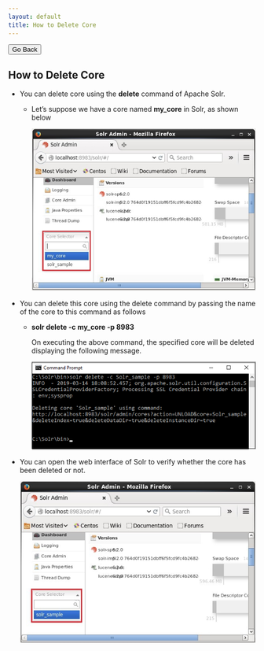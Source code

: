 ```yaml
---
layout: default
title: How to Delete Core
---
```

<div class="backtoprevpage">
  <button id="backButton">Go Back</button>
</div>
<div class="page-title">
  <h2>How to Delete Core</h2>
</div>
<div class="sub-section">
  <ul class="info-badges">
    <li>
      <div class="subinfo-title">
        <p>You can delete core using the <strong>delete</strong> command of Apache Solr.</p>
      </div>
      <div class="subinfo-content">
        <ul class="subinfo-badges">
          <li>
            <p>Let’s suppose we have a core named <strong>my_core</strong> in Solr, as shown below</p>
            <div class="product-img">
              <img src="/assets/images/deletingcore.jpg" alt="deletingcore" />
            </div>
          </li>
        </ul>
      </div>
    </li>
    <li>
      <div class="subinfo-title">
        <p>You can delete this core using the delete command by passing the name of the core to this command as follows</p>
      </div>
      <div class="subinfo-content">
        <ul class="subinfo-badges">
          <li>
            <p>
              <strong>solr delete -c my_core -p 8983</strong>
            </p>
            <p>On executing the above command, the specified core will be deleted displaying the following message.</p>
            <div class="product-img">
              <img src="/assets/images/delete.png" alt="delete" />
            </div>
          </li>
        </ul>
      </div>
    </li>
    <li>
      <div class="subinfo-title">
        <p>You can open the web interface of Solr to verify whether the core has been deleted or not.</p>
      </div>
      <div class="subinfo-content">
        <div class="product-img">
          <img src="/assets/images/deletedd.jpg" alt="deletedd" />
        </div>
      </div>
    </li>
  </ul>
</div>